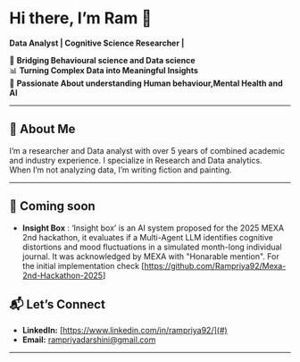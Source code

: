 
# Hi there, I’m Ram 👋  

**Data Analyst | Cognitive Science Researcher |**  

🔬 **Bridging Behavioural science and Data science**  
📊 **Turning Complex Data into Meaningful Insights**  
🧠 **Passionate About understanding Human behaviour,Mental Health and AI**  

---

## 🧠 **About Me**  

I’m a researcher and Data analyst with over 5 years of combined academic and industry experience. I specialize in Research and Data analytics.  
When I’m not analyzing data, I’m writing fiction and painting. 

---

## 🚀 **Coming soon**  
- **Insight Box** : ‘Insight box’ is an AI system proposed for the 2025 MEXA 2nd hackathon, it evaluates if a Multi-Agent LLM identifies cognitive distortions and mood fluctuations in a simulated month-long individual journal. It was acknowledged by MEXA with "Honarable mention". For the initial implementation check [https://github.com/Rampriya92/Mexa-2nd-Hackathon-2025]


## 📬 **Let’s Connect**  

- **LinkedIn:** [https://www.linkedin.com/in/rampriya92/](#)  
- **Email:** [rampriyadarshini@gmail.com](#)  

---
